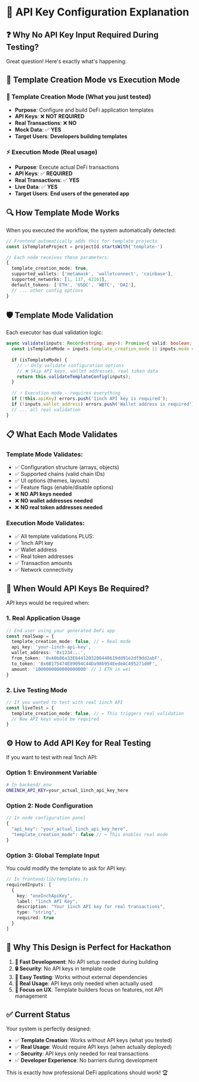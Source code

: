 # 🔑 **API Key Configuration Explanation**

## ❓ **Why No API Key Input Required During Testing?**

Great question! Here's exactly what's happening:

## 🎯 **Template Creation Mode vs Execution Mode**

### **🔧 Template Creation Mode** (What you just tested)
- **Purpose**: Configure and build DeFi application templates
- **API Keys**: ❌ **NOT REQUIRED**
- **Real Transactions**: ❌ **NO**
- **Mock Data**: ✅ **YES**
- **Target Users**: **Developers building templates**

### **⚡ Execution Mode** (Real usage)
- **Purpose**: Execute actual DeFi transactions
- **API Keys**: ✅ **REQUIRED**
- **Real Transactions**: ✅ **YES**
- **Live Data**: ✅ **YES**
- **Target Users**: **End users of the generated app**

## 🔍 **How Template Mode Works**

When you executed the workflow, the system automatically detected:

```typescript
// Frontend automatically adds this for template projects
const isTemplateProject = projectId.startsWith('template-')

// Each node receives these parameters:
{
  template_creation_mode: true,
  supported_wallets: ['metamask', 'walletconnect', 'coinbase'],
  supported_networks: [1, 137, 42161],
  default_tokens: ['ETH', 'USDC', 'WBTC', 'DAI'],
  // ... other config options
}
```

## 🛡️ **Template Mode Validation**

Each executor has dual validation logic:

```typescript
async validate(inputs: Record<string, any>): Promise<{ valid: boolean; errors: string[] }> {
  const isTemplateMode = inputs.template_creation_mode || inputs.mode === 'template';
  
  if (isTemplateMode) {
    // ✅ Only validate configuration options
    // ❌ Skip API keys, wallet addresses, real token data
    return this.validateTemplateConfig(inputs);
  }
  
  // ⚡ Execution mode - requires everything
  if (!this.apiKey) errors.push('1inch API key is required');
  if (!inputs.wallet_address) errors.push('Wallet address is required');
  // ... all real validation
}
```

## 📋 **What Each Mode Validates**

### **Template Mode Validates**:
- ✅ Configuration structure (arrays, objects)
- ✅ Supported chains (valid chain IDs)
- ✅ UI options (themes, layouts)
- ✅ Feature flags (enable/disable options)
- ❌ **NO API keys needed**
- ❌ **NO wallet addresses needed**
- ❌ **NO real token addresses needed**

### **Execution Mode Validates**:
- ✅ All template validations PLUS:
- ✅ 1inch API key
- ✅ Wallet address
- ✅ Real token addresses
- ✅ Transaction amounts
- ✅ Network connectivity

## 🎯 **When Would API Keys Be Required?**

API keys would be required when:

### **1. Real Application Usage**
```typescript
// End user using your generated DeFi app
const realSwap = {
  template_creation_mode: false, // ← Real mode
  api_key: 'your-1inch-api-key',
  wallet_address: '0x1234...',
  from_token: '0xA0b86a33E6441203206448619dd91e2df9dd2abF',
  to_token: '0x6B175474E89094C44Da98b954EedeAC495271d0F',
  amount: '1000000000000000000' // 1 ETH in wei
}
```

### **2. Live Testing Mode**
```typescript
// If you wanted to test with real 1inch API
const liveTest = {
  template_creation_mode: false, // ← This triggers real validation
  // Now API keys would be required
}
```

## ⚙️ **How to Add API Key for Real Testing**

If you want to test with real 1inch API:

### **Option 1: Environment Variable**
```bash
# In backend/.env
ONEINCH_API_KEY=your_actual_1inch_api_key_here
```

### **Option 2: Node Configuration**
```typescript
// In node configuration panel
{
  "api_key": "your_actual_1inch_api_key_here",
  "template_creation_mode": false // ← This enables real mode
}
```

### **Option 3: Global Template Input**
You could modify the template to ask for API key:
```typescript
// In frontend/lib/templates.ts
requiredInputs: [
  {
    key: "oneInchApiKey",
    label: "1inch API Key",
    description: "Your 1inch API key for real transactions",
    type: "string",
    required: true
  }
]
```

## 🎯 **Why This Design is Perfect for Hackathon**

1. **🚀 Fast Development**: No API setup needed during building
2. **🔒 Security**: No API keys in template code
3. **🧪 Easy Testing**: Works without external dependencies
4. **📱 Real Usage**: API keys only needed when actually used
5. **🎨 Focus on UX**: Template builders focus on features, not API management

## ✅ **Current Status**

Your system is perfectly designed:
- ✅ **Template Creation**: Works without API keys (what you tested)
- ✅ **Real Usage**: Would require API keys (when actually deployed)
- ✅ **Security**: API keys only needed for real transactions
- ✅ **Developer Experience**: No barriers during development

This is exactly how professional DeFi applications should work! 🏆